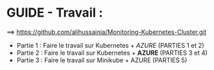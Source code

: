 # GUIDE - Travail : 
==> https://github.com/alihussainia/Monitoring-Kubernetes-Cluster.git
- Partie 1 : Faire le travail sur Kubernetes +  *AZURE* (PARTIES 1 et 2)
- Partie 2 : Faire le travail sur Kubernetes +  **AZURE** (PARTIES 3 et 4)
- Partie 3 : Faire le travail sur Minikube +  AZURE (PARTIES 5)
